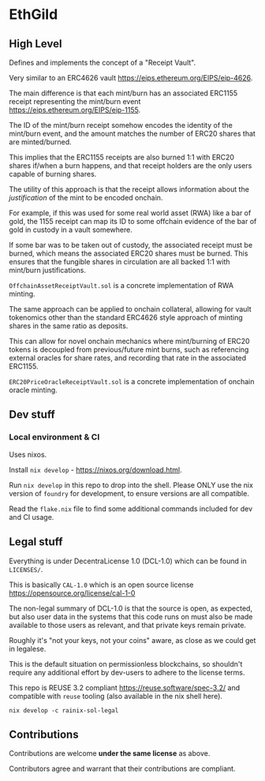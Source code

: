 # EthGild

## High Level

Defines and implements the concept of a "Receipt Vault".

Very similar to an ERC4626 vault https://eips.ethereum.org/EIPS/eip-4626.

The main difference is that each mint/burn has an associated ERC1155 receipt
representing the mint/burn event https://eips.ethereum.org/EIPS/eip-1155.

The ID of the mint/burn receipt somehow encodes the identity of the mint/burn
event, and the amount matches the number of ERC20 shares that are minted/burned.

This implies that the ERC1155 receipts are also burned 1:1 with ERC20 shares
if/when a burn happens, and that receipt holders are the only users capable of
burning shares.

The utility of this approach is that the receipt allows information about the
_justification_ of the mint to be encoded onchain.

For example, if this was used for some real world asset (RWA) like a bar of gold,
the 1155 receipt can map its ID to some offchain evidence of the bar of gold in
custody in a vault somewhere.

If some bar was to be taken out of custody, the associated receipt must be burned,
which means the associated ERC20 shares must be burned. This ensures that the
fungible shares in circulation are all backed 1:1 with mint/burn justifications.

`OffchainAssetReceiptVault.sol` is a concrete implementation of RWA minting.

The same approach can be applied to onchain collateral, allowing for vault
tokenomics other than the standard ERC4626 style approach of minting shares in
the same ratio as deposits.

This can allow for novel onchain mechanics where mint/burning of ERC20 tokens is
decoupled from previous/future mint burns, such as referencing external oracles
for share rates, and recording that rate in the associated ERC1155.

`ERC20PriceOracleReceiptVault.sol` is a concrete implementation of onchain oracle
minting.

## Dev stuff

### Local environment & CI

Uses nixos.

Install `nix develop` - https://nixos.org/download.html.

Run `nix develop` in this repo to drop into the shell. Please ONLY use the nix
version of `foundry` for development, to ensure versions are all compatible.

Read the `flake.nix` file to find some additional commands included for dev and
CI usage.

## Legal stuff

Everything is under DecentraLicense 1.0 (DCL-1.0) which can be found in `LICENSES/`.

This is basically `CAL-1.0` which is an open source license
https://opensource.org/license/cal-1-0

The non-legal summary of DCL-1.0 is that the source is open, as expected, but
also user data in the systems that this code runs on must also be made available
to those users as relevant, and that private keys remain private.

Roughly it's "not your keys, not your coins" aware, as close as we could get in
legalese.

This is the default situation on permissionless blockchains, so shouldn't require
any additional effort by dev-users to adhere to the license terms.

This repo is REUSE 3.2 compliant https://reuse.software/spec-3.2/ and compatible
with `reuse` tooling (also available in the nix shell here).

```
nix develop -c rainix-sol-legal
```

## Contributions

Contributions are welcome **under the same license** as above.

Contributors agree and warrant that their contributions are compliant.